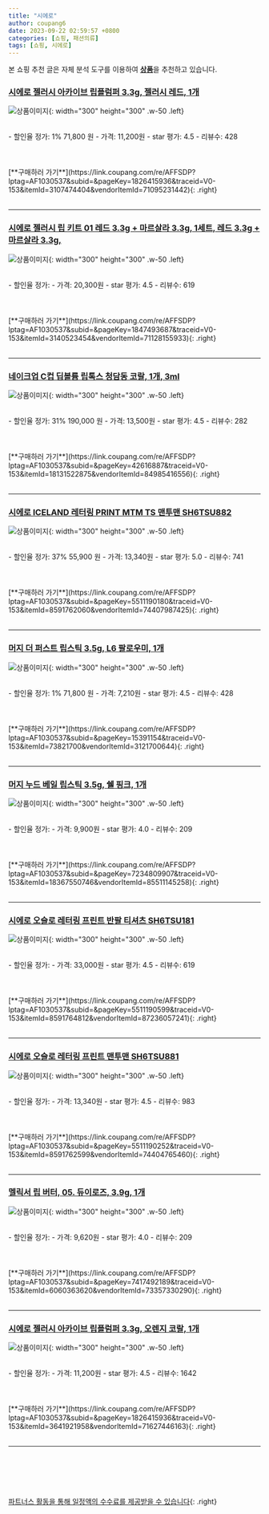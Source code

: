 ```yaml
---
title: "시에로"
author: coupang6
date: 2023-09-22 02:59:57 +0800
categories: [쇼핑, 패션의류]
tags: [쇼핑, 시에로]
---
```


본 쇼핑 추천 글은 자체 분석 도구를 이용하여 [**상품**](https://link.coupang.com/a/bao1ui)을 추천하고 있습니다.

### [시에로 젤러시 아카이브 립플럼퍼 3.3g, 젤러시 레드, 1개](https://link.coupang.com/re/AFFSDP?lptag=AF1030537&subid=&pageKey=1826415936&traceid=V0-153&itemId=3107474404&vendorItemId=71095231442)

![상품이미지](https://thumbnail9.coupangcdn.com/thumbnails/remote/230x230ex/image/retail/images/1967299801938375-17d22ea2-30f4-418e-a02b-cb442a8fdcb5.jpg){: width="300" height="300" .w-50 .left}


<br>
- 할인율 정가: 1%  71,800   원
- 가격: 11,200원
- star 평가: 4.5
- 리뷰수: 428
<br>
<br>
<br>
<br>
[**구매하러 가기**](https://link.coupang.com/re/AFFSDP?lptag=AF1030537&subid=&pageKey=1826415936&traceid=V0-153&itemId=3107474404&vendorItemId=71095231442){: .right}
<br>
<br>

---

### [시에로 젤러시 립 키트 01 레드 3.3g + 마르살라 3.3g, 1세트, 레드 3.3g + 마르살라 3.3g,](https://link.coupang.com/re/AFFSDP?lptag=AF1030537&subid=&pageKey=1847493687&traceid=V0-153&itemId=3140523454&vendorItemId=71128155933)

![상품이미지](https://thumbnail10.coupangcdn.com/thumbnails/remote/230x230ex/image/retail/images/616852043863650-8477c74d-aad2-4820-a92e-f7667caf7977.jpg){: width="300" height="300" .w-50 .left}


<br>
- 할인율 정가: 
- 가격: 20,300원
- star 평가: 4.5
- 리뷰수: 619
<br>
<br>
<br>
<br>
[**구매하러 가기**](https://link.coupang.com/re/AFFSDP?lptag=AF1030537&subid=&pageKey=1847493687&traceid=V0-153&itemId=3140523454&vendorItemId=71128155933){: .right}
<br>
<br>

---

### [네이크업 C컵 딥볼륨 립톡스 청담동 코랄, 1개, 3ml](https://link.coupang.com/re/AFFSDP?lptag=AF1030537&subid=&pageKey=42616887&traceid=V0-153&itemId=18131522875&vendorItemId=84985416556)

![상품이미지](https://thumbnail6.coupangcdn.com/thumbnails/remote/230x230ex/image/vendor_inventory/b7b1/3c5b9afbc37c859d549fb8e79c49a1ca44eef5402e34cbc3ae19dd91090a.jpg){: width="300" height="300" .w-50 .left}


<br>
- 할인율 정가: 31%  190,000   원
- 가격: 13,500원
- star 평가: 4.5
- 리뷰수: 282
<br>
<br>
<br>
<br>
[**구매하러 가기**](https://link.coupang.com/re/AFFSDP?lptag=AF1030537&subid=&pageKey=42616887&traceid=V0-153&itemId=18131522875&vendorItemId=84985416556){: .right}
<br>
<br>

---

### [시에로 ICELAND 레터링 PRINT MTM TS 맨투맨 SH6TSU882](https://link.coupang.com/re/AFFSDP?lptag=AF1030537&subid=&pageKey=5511190180&traceid=V0-153&itemId=8591762060&vendorItemId=74407987425)

![상품이미지](https://thumbnail7.coupangcdn.com/thumbnails/remote/230x230ex/image/rs_quotation_api/wcw98a4n/5f8b2f4be3d64d30839c3b59a5f8b767.jpg){: width="300" height="300" .w-50 .left}


<br>
- 할인율 정가: 37%  55,900   원
- 가격: 13,340원
- star 평가: 5.0
- 리뷰수: 741
<br>
<br>
<br>
<br>
[**구매하러 가기**](https://link.coupang.com/re/AFFSDP?lptag=AF1030537&subid=&pageKey=5511190180&traceid=V0-153&itemId=8591762060&vendorItemId=74407987425){: .right}
<br>
<br>

---

### [머지 더 퍼스트 립스틱 3.5g, L6 팔로우미, 1개](https://link.coupang.com/re/AFFSDP?lptag=AF1030537&subid=&pageKey=15391154&traceid=V0-153&itemId=73821700&vendorItemId=3121700644)

![상품이미지](https://thumbnail8.coupangcdn.com/thumbnails/remote/230x230ex/image/product/image/vendoritem/2017/08/08/3121700644/307415db-a299-4ab3-881b-0fa4b7d86794.jpg){: width="300" height="300" .w-50 .left}


<br>
- 할인율 정가: 1%  71,800   원
- 가격: 7,210원
- star 평가: 4.5
- 리뷰수: 428
<br>
<br>
<br>
<br>
[**구매하러 가기**](https://link.coupang.com/re/AFFSDP?lptag=AF1030537&subid=&pageKey=15391154&traceid=V0-153&itemId=73821700&vendorItemId=3121700644){: .right}
<br>
<br>

---

### [머지 누드 베일 립스틱 3.5g, 쉘 핑크, 1개](https://link.coupang.com/re/AFFSDP?lptag=AF1030537&subid=&pageKey=7234809907&traceid=V0-153&itemId=18367550746&vendorItemId=85511145258)

![상품이미지](https://thumbnail8.coupangcdn.com/thumbnails/remote/230x230ex/image/retail/images/8932959541508450-62087309-4661-4e6e-bd7d-795118f26e7b.jpg){: width="300" height="300" .w-50 .left}


<br>
- 할인율 정가: 
- 가격: 9,900원
- star 평가: 4.0
- 리뷰수: 209
<br>
<br>
<br>
<br>
[**구매하러 가기**](https://link.coupang.com/re/AFFSDP?lptag=AF1030537&subid=&pageKey=7234809907&traceid=V0-153&itemId=18367550746&vendorItemId=85511145258){: .right}
<br>
<br>

---

### [시에로 오슬로 레터링 프린트 반팔 티셔츠 SH6TSU181](https://link.coupang.com/re/AFFSDP?lptag=AF1030537&subid=&pageKey=5511190599&traceid=V0-153&itemId=8591764812&vendorItemId=87236057241)

![상품이미지](https://thumbnail6.coupangcdn.com/thumbnails/remote/230x230ex/image/vendor_inventory/f3f1/2f8b2fca964d5bdba9f5ac158e6cc1711464b77328164f5424493d3ba830.png){: width="300" height="300" .w-50 .left}


<br>
- 할인율 정가: 
- 가격: 33,000원
- star 평가: 4.5
- 리뷰수: 619
<br>
<br>
<br>
<br>
[**구매하러 가기**](https://link.coupang.com/re/AFFSDP?lptag=AF1030537&subid=&pageKey=5511190599&traceid=V0-153&itemId=8591764812&vendorItemId=87236057241){: .right}
<br>
<br>

---

### [시에로 오슬로 레터링 프린트 맨투맨 SH6TSU881](https://link.coupang.com/re/AFFSDP?lptag=AF1030537&subid=&pageKey=5511190252&traceid=V0-153&itemId=8591762599&vendorItemId=74404765460)

![상품이미지](https://thumbnail6.coupangcdn.com/thumbnails/remote/230x230ex/image/rs_quotation_api/ogtaqtxm/5b77234675fa4e55a0dfbe07a611927d.jpg){: width="300" height="300" .w-50 .left}


<br>
- 할인율 정가: 
- 가격: 13,340원
- star 평가: 4.5
- 리뷰수: 983
<br>
<br>
<br>
<br>
[**구매하러 가기**](https://link.coupang.com/re/AFFSDP?lptag=AF1030537&subid=&pageKey=5511190252&traceid=V0-153&itemId=8591762599&vendorItemId=74404765460){: .right}
<br>
<br>

---

### [멜릭서 립 버터, 05. 듀이로즈, 3.9g, 1개](https://link.coupang.com/re/AFFSDP?lptag=AF1030537&subid=&pageKey=7417492189&traceid=V0-153&itemId=6060363620&vendorItemId=73357330290)

![상품이미지](https://thumbnail10.coupangcdn.com/thumbnails/remote/230x230ex/image/retail/images/1496708989155663-0ce04141-6c6a-47f8-bcf6-560ffceaff7c.jpg){: width="300" height="300" .w-50 .left}


<br>
- 할인율 정가: 
- 가격: 9,620원
- star 평가: 4.0
- 리뷰수: 209
<br>
<br>
<br>
<br>
[**구매하러 가기**](https://link.coupang.com/re/AFFSDP?lptag=AF1030537&subid=&pageKey=7417492189&traceid=V0-153&itemId=6060363620&vendorItemId=73357330290){: .right}
<br>
<br>

---

### [시에로 젤러시 아카이브 립플럼퍼 3.3g, 오렌지 코랄, 1개](https://link.coupang.com/re/AFFSDP?lptag=AF1030537&subid=&pageKey=1826415936&traceid=V0-153&itemId=3641921958&vendorItemId=71627446163)

![상품이미지](https://thumbnail8.coupangcdn.com/thumbnails/remote/230x230ex/image/retail/images/80445457927339-4d8ef778-08a2-4f58-8ae8-d0267553fff2.jpg){: width="300" height="300" .w-50 .left}


<br>
- 할인율 정가: 
- 가격: 11,200원
- star 평가: 4.5
- 리뷰수: 1642
<br>
<br>
<br>
<br>
[**구매하러 가기**](https://link.coupang.com/re/AFFSDP?lptag=AF1030537&subid=&pageKey=1826415936&traceid=V0-153&itemId=3641921958&vendorItemId=71627446163){: .right}
<br>
<br>

---
<br><br><br><br><br> [파트너스 활동을 통해 일정액의 수수료를 제공받을 수 있습니다](https://link.coupang.com/a/bao1ui){: .right}